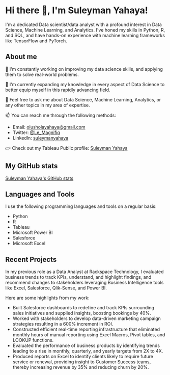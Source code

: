 # Hi there 👋, I'm Suleyman Yahaya!

I'm a dedicated Data scientist/data analyst with a profound interest in Data Science, Machine Learning, and Analytics. I've honed my skills in Python, R, and SQL, and have hands-on experience with machine learning frameworks like TensorFlow and PyTorch.


## About me
🔭 I'm constantly working on improving my data science skills, and applying them to solve real-world problems.

🌱 I'm currently expanding my knowledge in every aspect of Data Science to better equip myself in this rapidly advancing field.

💬 Feel free to ask me about Data Science, Machine Learning, Analytics, or any other topics in my area of expertise.

📫 You can reach me through the following methods:
* Email: [olusholayahaya@gmail.com](mailto:olusholayahaya@gmail.com)
* Twitter: [@Le_Magnifiq](https://twitter.com/Le_Magnifiq)
* LinkedIn: [suleymanyahaya](https://www.linkedin.com/in/suleymanyahaya/)

👉 Check out my Tableau Public profile: [Suleyman Yahaya](https://public.tableau.com/app/profile/suleyman.yahaya)

## My GitHub stats

[Suleyman Yahaya's GitHub stats](https://github-readme-stats.vercel.app/api?username=LeMagnifiq&show_icons=true&theme=tokyonight)


## Languages and Tools
I use the following programming languages and tools on a regular basis:
* Python
* R
* Tableau
* Microsoft Power BI
* Salesforce
* Microsoft Excel

## Recent Projects
In my previous role as a Data Analyst at Rackspace Technology, I evaluated business trends to track KPIs, understand, and highlight findings, and recommend changes to stakeholders leveraging Business Intelligence tools like Excel, Salesforce, Qlik-Sense, and Power BI. 

Here are some highlights from my work:
* Built Salesforce dashboards to redefine and track KPIs surrounding sales initiatives and supplied insights, boosting bookings by 40%.
* Worked with stakeholders to develop data-driven marketing campaign strategies resulting in a 600% increment in ROI.
* Constructed efficient real-time reporting infrastructure that eliminated monthly hours of manual reporting using Excel Macros, Pivot tables, and LOOKUP functions.
* Evaluated the performance of business products by identifying trends leading to a rise in monthly, quarterly, and yearly targets from 2X to 4X.
* Produced reports on Excel to identify clients likely to require future service or renewal, providing insight to Customer Success teams, thereby increasing revenue by 35% and reducing churn by 20%.
